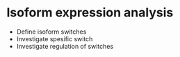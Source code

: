 # Isoform expression analysis

* Define isoform switches
* Investigate spesific switch
* Investigate regulation of switches
